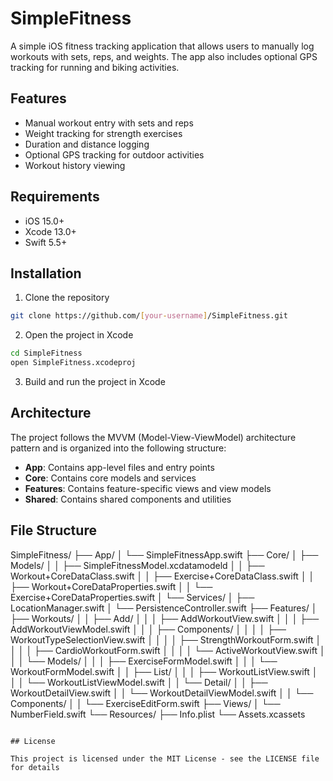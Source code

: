 # SimpleFitness

A simple iOS fitness tracking application that allows users to manually log workouts with sets, reps, and weights. The app also includes optional GPS tracking for running and biking activities.

## Features

- Manual workout entry with sets and reps
- Weight tracking for strength exercises
- Duration and distance logging
- Optional GPS tracking for outdoor activities
- Workout history viewing

## Requirements

- iOS 15.0+
- Xcode 13.0+
- Swift 5.5+

## Installation

1. Clone the repository
```bash
git clone https://github.com/[your-username]/SimpleFitness.git
```

2. Open the project in Xcode
```bash
cd SimpleFitness
open SimpleFitness.xcodeproj
```

3. Build and run the project in Xcode

## Architecture

The project follows the MVVM (Model-View-ViewModel) architecture pattern and is organized into the following structure:

- **App**: Contains app-level files and entry points
- **Core**: Contains core models and services
- **Features**: Contains feature-specific views and view models
- **Shared**: Contains shared components and utilities

## File Structure

SimpleFitness/
├── App/
│ └── SimpleFitnessApp.swift
├── Core/
│ ├── Models/
│ │ ├── SimpleFitnessModel.xcdatamodeld
│ │ ├── Workout+CoreDataClass.swift
│ │ ├── Exercise+CoreDataClass.swift
│ │ ├── Workout+CoreDataProperties.swift
│ │ └── Exercise+CoreDataProperties.swift
│ └── Services/
│ ├── LocationManager.swift
│ └── PersistenceController.swift
├── Features/
│ ├── Workouts/
│ │ ├── Add/
│ │ │ ├── AddWorkoutView.swift
│ │ │ ├── AddWorkoutViewModel.swift
│ │ │ ├── Components/
│ │ │ │ ├── WorkoutTypeSelectionView.swift
│ │ │ │ ├── StrengthWorkoutForm.swift
│ │ │ │ ├── CardioWorkoutForm.swift
│ │ │ │ └── ActiveWorkoutView.swift
│ │ │ └── Models/
│ │ │ ├── ExerciseFormModel.swift
│ │ │ └── WorkoutFormModel.swift
│ │ ├── List/
│ │ │ ├── WorkoutListView.swift
│ │ │ └── WorkoutListViewModel.swift
│ │ └── Detail/
│ │ ├── WorkoutDetailView.swift
│ │ └── WorkoutDetailViewModel.swift
│ │ └── Components/
│ │ └── ExerciseEditForm.swift
├── Views/
│ └── NumberField.swift
└── Resources/
├── Info.plist
└── Assets.xcassets

```

## License

This project is licensed under the MIT License - see the LICENSE file for details 